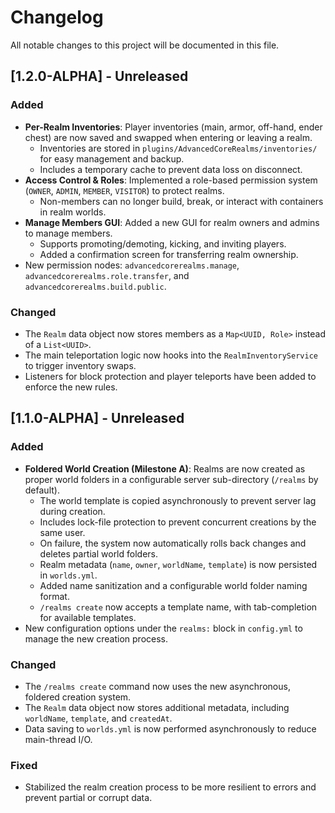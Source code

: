 # Changelog

All notable changes to this project will be documented in this file.

## [1.2.0-ALPHA] - Unreleased

### Added
- **Per-Realm Inventories**: Player inventories (main, armor, off-hand, ender chest) are now saved and swapped when entering or leaving a realm.
  - Inventories are stored in `plugins/AdvancedCoreRealms/inventories/` for easy management and backup.
  - Includes a temporary cache to prevent data loss on disconnect.
- **Access Control & Roles**: Implemented a role-based permission system (`OWNER`, `ADMIN`, `MEMBER`, `VISITOR`) to protect realms.
  - Non-members can no longer build, break, or interact with containers in realm worlds.
- **Manage Members GUI**: Added a new GUI for realm owners and admins to manage members.
  - Supports promoting/demoting, kicking, and inviting players.
  - Added a confirmation screen for transferring realm ownership.
- New permission nodes: `advancedcorerealms.manage`, `advancedcorerealms.role.transfer`, and `advancedcorerealms.build.public`.

### Changed
- The `Realm` data object now stores members as a `Map<UUID, Role>` instead of a `List<UUID>`.
- The main teleportation logic now hooks into the `RealmInventoryService` to trigger inventory swaps.
- Listeners for block protection and player teleports have been added to enforce the new rules.

## [1.1.0-ALPHA] - Unreleased

### Added
- **Foldered World Creation (Milestone A)**: Realms are now created as proper world folders in a configurable server sub-directory (`/realms` by default).
  - The world template is copied asynchronously to prevent server lag during creation.
  - Includes lock-file protection to prevent concurrent creations by the same user.
  - On failure, the system now automatically rolls back changes and deletes partial world folders.
  - Realm metadata (`name`, `owner`, `worldName`, `template`) is now persisted in `worlds.yml`.
  - Added name sanitization and a configurable world folder naming format.
  - `/realms create` now accepts a template name, with tab-completion for available templates.
- New configuration options under the `realms:` block in `config.yml` to manage the new creation process.

### Changed
- The `/realms create` command now uses the new asynchronous, foldered creation system.
- The `Realm` data object now stores additional metadata, including `worldName`, `template`, and `createdAt`.
- Data saving to `worlds.yml` is now performed asynchronously to reduce main-thread I/O.

### Fixed
- Stabilized the realm creation process to be more resilient to errors and prevent partial or corrupt data.